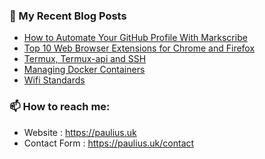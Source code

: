 ### 📰 My Recent Blog Posts

- [How to Automate Your GitHub Profile With Markscribe](https://paulius.uk/posts/2024/how-to-automate-your-github-profile-with-markscribe/)
- [Top 10 Web Browser Extensions for Chrome and Firefox](https://paulius.uk/posts/2024/top-10-web-browser-extensions-for-chrome-and-firefox/)
- [Termux, Termux-api and SSH](https://paulius.uk/posts/2024/termux-and-ssh/)
- [Managing Docker Containers](https://paulius.uk/posts/2024/managing-docker-containers/)
- [Wifi Standards](https://paulius.uk/posts/2024/wifi-standards/)

### 📫 How to reach me:
  - Website   : <https://paulius.uk>
  - Contact Form   : <https://paulius.uk/contact>
